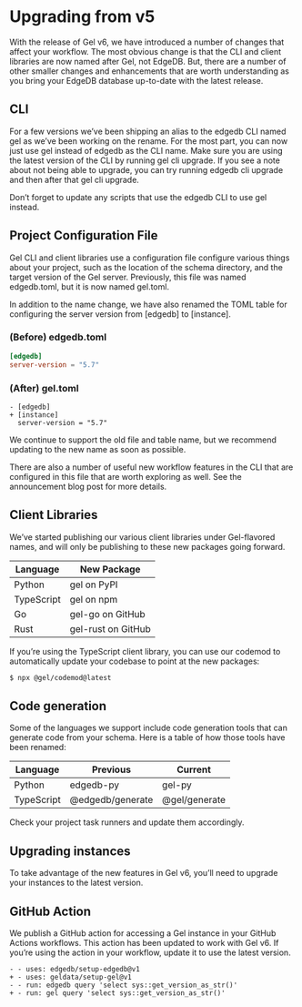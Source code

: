 # Upgrading from v5

With the release of Gel v6, we have introduced a number of changes that affect your workflow. The most obvious change is that the CLI and client libraries are now named after Gel, not EdgeDB. But, there are a number of other smaller changes and enhancements that are worth understanding as you bring your EdgeDB database up-to-date with the latest release.

## CLI

For a few versions we’ve been shipping an alias to the edgedb CLI named gel as we’ve been working on the rename. For the most part, you can now just use gel instead of edgedb as the CLI name. Make sure you are using the latest version of the CLI by running gel cli upgrade. If you see a note about not being able to upgrade, you can try running edgedb cli upgrade and then after that gel cli upgrade.

Don’t forget to update any scripts that use the edgedb CLI to use gel instead.

## Project Configuration File

Gel CLI and client libraries use a configuration file configure various things about your project, such as the location of the schema directory, and the target version of the Gel server. Previously, this file was named edgedb.toml, but it is now named gel.toml.

In addition to the name change, we have also renamed the TOML table for configuring the server version from [edgedb] to [instance].

### (Before) edgedb.toml

```toml
[edgedb]
server-version = "5.7"
```

### (After) gel.toml

```toml-diff
- [edgedb]
+ [instance]
  server-version = "5.7"
```

We continue to support the old file and table name, but we recommend updating to the new name as soon as possible.

There are also a number of useful new workflow features in the CLI that are configured in this file that are worth exploring as well. See the announcement blog post for more details.

## Client Libraries

We’ve started publishing our various client libraries under Gel-flavored names, and will only be publishing to these new packages going forward.

| Language | New Package |
| --- | --- |
| Python | gel on PyPI |
| TypeScript | gel on npm |
| Go | gel-go on GitHub |
| Rust | gel-rust on GitHub |

If you’re using the TypeScript client library, you can use our codemod to automatically update your codebase to point at the new packages:

```bash
$ npx @gel/codemod@latest
```

## Code generation

Some of the languages we support include code generation tools that can generate code from your schema. Here is a table of how those tools have been renamed:

| Language | Previous | Current |
| --- | --- | --- |
| Python | edgedb-py | gel-py |
| TypeScript | @edgedb/generate | @gel/generate |

Check your project task runners and update them accordingly.

## Upgrading instances

To take advantage of the new features in Gel v6, you’ll need to upgrade your instances to the latest version.

## GitHub Action

We publish a GitHub action for accessing a Gel instance in your GitHub Actions workflows. This action has been updated to work with Gel v6. If you’re using the action in your workflow, update it to use the latest version.

```yaml-diff
- - uses: edgedb/setup-edgedb@v1
+ - uses: geldata/setup-gel@v1
- - run: edgedb query 'select sys::get_version_as_str()'
+ - run: gel query 'select sys::get_version_as_str()'
```

